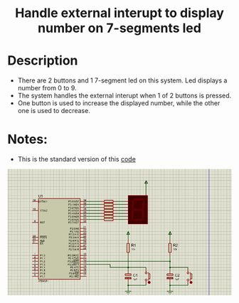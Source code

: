 <div align="center"> 

# Handle external interupt to display number on 7-segments led
</div>

# Description
- There are 2 buttons and 1 7-segment led on this system. Led displays a number from 0 to 9.
- The system handles the external interupt when 1 of 2 buttons is pressed.
- One button is used to increase the displayed number, while the other one is used to decrease.

# Notes:
- This is the standard version of this [code](https://github.com/tienlonghungson/Hands-On-Embedded-System/tree/main/ExternalInterupt)

![ExtInt7seg](ExtInt7seg.png)
